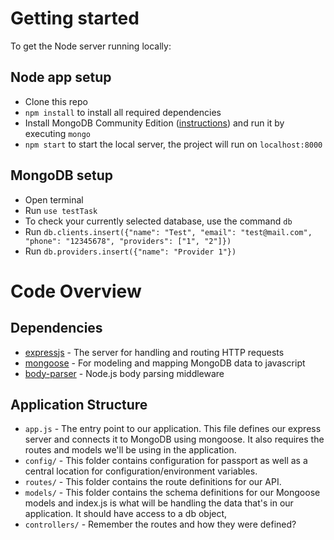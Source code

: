 # Getting started

To get the Node server running locally:

## Node app setup

- Clone this repo
- `npm install` to install all required dependencies
- Install MongoDB Community Edition ([instructions](https://docs.mongodb.com/manual/installation/#tutorials)) and run it by executing `mongo`
- `npm start` to start the local server, the project will run on `localhost:8000`

## MongoDB setup

- Open terminal 
- Run `use testTask` 
- To check your currently selected database, use the command `db`
- Run `db.clients.insert({"name": "Test", "email": "test@mail.com", "phone": "12345678", "providers": ["1", "2"]})`
- Run `db.providers.insert({"name": "Provider 1"})`

# Code Overview

## Dependencies

- [expressjs](https://github.com/expressjs/express) - The server for handling and routing HTTP requests
- [mongoose](https://github.com/Automattic/mongoose) - For modeling and mapping MongoDB data to javascript 
- [body-parser](https://github.com/expressjs/body-parser) - Node.js body parsing middleware

## Application Structure

- `app.js` - The entry point to our application. This file defines our express server and connects it to MongoDB using mongoose. It also requires the routes and models we'll be using in the application.
- `config/` - This folder contains configuration for passport as well as a central location for configuration/environment variables.
- `routes/` - This folder contains the route definitions for our API.
- `models/` - This folder contains the schema definitions for our Mongoose models and index.js is what will be handling the data that's in our application. It should have access to a db object,
- `controllers/` - Remember the routes and how they were defined?  

